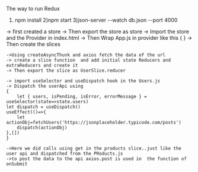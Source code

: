 The way to run Redux  

<!-- COMMANDS TO RUN THIS CODE  -->

1) npm install
2)npm start
3)json-server --watch db.json --port 4000

<!--Redux for fetching and updating in the Api  -->

-> first created a store 
-> Then export the store as store 
-> Import the store and the Provider in index.html 
-> Then Wrap App.js in provider like this 
   {<Provider store = {store}>
    <App />
    </Provider>}
-> Then create the slices 

<!-- USER SLICE for get values -->   
    ->Using createAsyncThunk and axios fetch the data of the url 
    -> create a slice function  and add initial state Reducers and extraReducers and create it 
    -> Then export the slice as UserSlice.reducer
<!-- ACCESSING THE USER SLICE  -->
    -> import useSelector and useDispatch hook in the Users.js 
    -> Dispatch the userApi using 
    {
        let { users, isPending, isError, errorMessage } = useSelector(state=>state.users)
    let dispatch = useDispatch()
    useEffect(()=>{
        let actionObj=fetchUsers('https://jsonplaceholder.typicode.com/posts')
        dispatch(actionObj)
    },[])
    }


<!-- PRODUCTS SLICE FOR POSTING THE DATA TO THE API  -->
    ->Here we did calls using get in the products slice..just like the user api and dispatched from the PRoducts.js
    ->to post the data to the api axios.post is used in  the function of onSubmit
